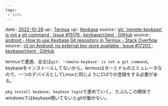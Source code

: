 ```yaml
---
tags:
 - Info
---
```


date:: [2022-10-28](Daily_Note/2022-10-28.md)
up:: [Termux](../Bar/App/Termux.md)
up:: [Keybase](../Bar/App/Keybase.md)
source:: [git: 'remote-keybase' is not a git command · Issue #15176 · keybase/client · GitHub](https://github.com/keybase/client/issues/15176)
source:: [android - How to use Keybase Git repository in Termux - Stack Overflow](https://stackoverflow.com/questions/59877301/how-to-use-keybase-git-repository-in-termux)
source:: [cli on Android: no external key store available · Issue #17203 · keybase/client · GitHub](https://github.com/keybase/client/issues/17203)

termuxで遭遇、全文は`git: 'remote-keybase' is not a git command`。
keybaseをインストールしてないから。termuxはターミナルのエミュレータなので、一つのデバイスとしてLinuxと同じようにCUIでの登録をする必要がある。

`pkg install keybase`、`keybase login`で進めていく。
たぶんこの関係でwindowsではkeybase開いてないとgitが動かない。

